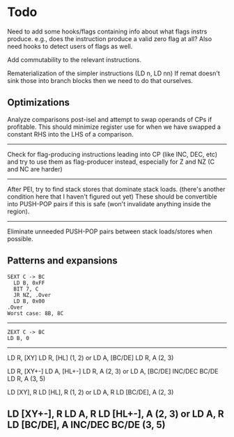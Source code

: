 # Todo

Need to add some hooks/flags containing info about what flags instrs
produce. e.g., does the instruction produce a valid zero flag at all?
Also need hooks to detect users of flags as well.

Add commutability to the relevant instructions.

Rematerialization of the simpler instructions (LD n, LD nn)
If remat doesn't sink those into branch blocks then we need to do that
ourselves.

## Optimizations

Analyze comparisons post-isel and attempt to swap operands of CPs if profitable.
This should minimize register use for when we have swapped a constant RHS into
the LHS of a comparison.

---

Check for flag-producing instructions leading into CP (like INC, DEC, etc) and
try to use them as flag-producer instead, especially for Z and NZ (C and NC are
harder)

---

After PEI, try to find stack stores that dominate stack loads. (there's another
condition here that I haven't figured out yet) These should be convertible into
PUSH-POP pairs if this is safe (won't invalidate anything inside the region).

---

Eliminate unneeded PUSH-POP pairs between stack loads/stores when possible.

## Patterns and expansions

```
SEXT C -> BC
  LD B, 0xFF
  BIT 7, C
  JR NZ, .Over
  LD B, 0x00
.Over
Worst case: 8B, 8C
```
---
```
ZEXT C -> BC
LD B, 0
```
---
LD R, [XY]
    LD R, [HL]
    (1, 2)
      or
    LD A, [BC/DE]
    LD R, A
    (2, 3)

LD R, [XY+-]
    LD A, [HL+-]
    LD R, A
    (2, 3)
      or
    LD A, [BC/DE]
    INC/DEC BC/DE
    LD R, A
    (3, 5)

LD [XY], R
    LD [HL], R
    (1, 2)
      or
    LD A, R
    LD [BC/DE], A
    (2, 3)

LD [XY+-], R
    LD A, R
    LD [HL+-], A
    (2, 3)
      or
    LD A, R
    LD [BC/DE], A
    INC/DEC BC/DE
    (3, 5)
---


